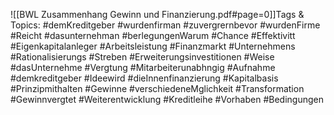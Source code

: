 
![[BWL Zusammenhang Gewinn und Finanzierung.pdf#page=0]]Tags & Topics:
   #demKreditgeber
   #wurdenfirman
   #zuvergrernbevor
   #wurdenFirme
   #Reicht
   #dasunternehman
   #berlegungenWarum
   #Chance
   #Effektivitt
   #Eigenkapitalanleger
   #Arbeitsleistung
   #Finanzmarkt
   #Unternehmens
   #Rationalisierungs
   #Streben
   #Erweiterungsinvestitionen
   #Weise
   #dasUnternehme
   #Vergtung
   #Mitarbeiterunabhngig
   #Aufnahme
   #demkreditgeber
   #Ideewird
   #dieInnenfinanzierung
   #Kapitalbasis
   #Prinzipmithalten
   #Gewinne
   #verschiedeneMglichkeit
   #Transformation
   #Gewinnvergtet
   #Weiterentwicklung
   #Kreditleihe
   #Vorhaben
   #Bedingungen